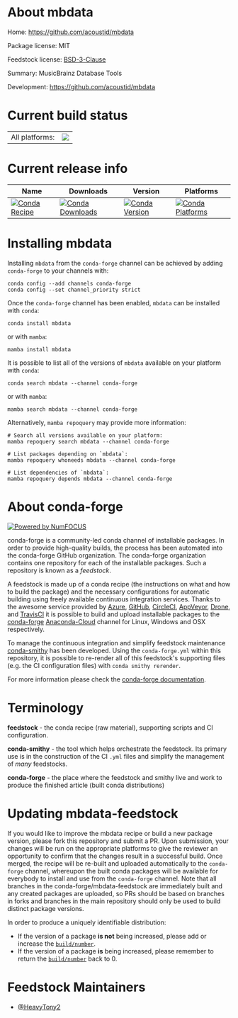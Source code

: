 About mbdata
============

Home: https://github.com/acoustid/mbdata

Package license: MIT

Feedstock license: [BSD-3-Clause](https://github.com/conda-forge/mbdata-feedstock/blob/main/LICENSE.txt)

Summary: MusicBrainz Database Tools

Development: https://github.com/acoustid/mbdata

Current build status
====================


<table><tr><td>All platforms:</td>
    <td>
      <a href="https://dev.azure.com/conda-forge/feedstock-builds/_build/latest?definitionId=15210&branchName=main">
        <img src="https://dev.azure.com/conda-forge/feedstock-builds/_apis/build/status/mbdata-feedstock?branchName=main">
      </a>
    </td>
  </tr>
</table>

Current release info
====================

| Name | Downloads | Version | Platforms |
| --- | --- | --- | --- |
| [![Conda Recipe](https://img.shields.io/badge/recipe-mbdata-green.svg)](https://anaconda.org/conda-forge/mbdata) | [![Conda Downloads](https://img.shields.io/conda/dn/conda-forge/mbdata.svg)](https://anaconda.org/conda-forge/mbdata) | [![Conda Version](https://img.shields.io/conda/vn/conda-forge/mbdata.svg)](https://anaconda.org/conda-forge/mbdata) | [![Conda Platforms](https://img.shields.io/conda/pn/conda-forge/mbdata.svg)](https://anaconda.org/conda-forge/mbdata) |

Installing mbdata
=================

Installing `mbdata` from the `conda-forge` channel can be achieved by adding `conda-forge` to your channels with:

```
conda config --add channels conda-forge
conda config --set channel_priority strict
```

Once the `conda-forge` channel has been enabled, `mbdata` can be installed with `conda`:

```
conda install mbdata
```

or with `mamba`:

```
mamba install mbdata
```

It is possible to list all of the versions of `mbdata` available on your platform with `conda`:

```
conda search mbdata --channel conda-forge
```

or with `mamba`:

```
mamba search mbdata --channel conda-forge
```

Alternatively, `mamba repoquery` may provide more information:

```
# Search all versions available on your platform:
mamba repoquery search mbdata --channel conda-forge

# List packages depending on `mbdata`:
mamba repoquery whoneeds mbdata --channel conda-forge

# List dependencies of `mbdata`:
mamba repoquery depends mbdata --channel conda-forge
```


About conda-forge
=================

[![Powered by
NumFOCUS](https://img.shields.io/badge/powered%20by-NumFOCUS-orange.svg?style=flat&colorA=E1523D&colorB=007D8A)](https://numfocus.org)

conda-forge is a community-led conda channel of installable packages.
In order to provide high-quality builds, the process has been automated into the
conda-forge GitHub organization. The conda-forge organization contains one repository
for each of the installable packages. Such a repository is known as a *feedstock*.

A feedstock is made up of a conda recipe (the instructions on what and how to build
the package) and the necessary configurations for automatic building using freely
available continuous integration services. Thanks to the awesome service provided by
[Azure](https://azure.microsoft.com/en-us/services/devops/), [GitHub](https://github.com/),
[CircleCI](https://circleci.com/), [AppVeyor](https://www.appveyor.com/),
[Drone](https://cloud.drone.io/welcome), and [TravisCI](https://travis-ci.com/)
it is possible to build and upload installable packages to the
[conda-forge](https://anaconda.org/conda-forge) [Anaconda-Cloud](https://anaconda.org/)
channel for Linux, Windows and OSX respectively.

To manage the continuous integration and simplify feedstock maintenance
[conda-smithy](https://github.com/conda-forge/conda-smithy) has been developed.
Using the ``conda-forge.yml`` within this repository, it is possible to re-render all of
this feedstock's supporting files (e.g. the CI configuration files) with ``conda smithy rerender``.

For more information please check the [conda-forge documentation](https://conda-forge.org/docs/).

Terminology
===========

**feedstock** - the conda recipe (raw material), supporting scripts and CI configuration.

**conda-smithy** - the tool which helps orchestrate the feedstock.
                   Its primary use is in the construction of the CI ``.yml`` files
                   and simplify the management of *many* feedstocks.

**conda-forge** - the place where the feedstock and smithy live and work to
                  produce the finished article (built conda distributions)


Updating mbdata-feedstock
=========================

If you would like to improve the mbdata recipe or build a new
package version, please fork this repository and submit a PR. Upon submission,
your changes will be run on the appropriate platforms to give the reviewer an
opportunity to confirm that the changes result in a successful build. Once
merged, the recipe will be re-built and uploaded automatically to the
`conda-forge` channel, whereupon the built conda packages will be available for
everybody to install and use from the `conda-forge` channel.
Note that all branches in the conda-forge/mbdata-feedstock are
immediately built and any created packages are uploaded, so PRs should be based
on branches in forks and branches in the main repository should only be used to
build distinct package versions.

In order to produce a uniquely identifiable distribution:
 * If the version of a package **is not** being increased, please add or increase
   the [``build/number``](https://docs.conda.io/projects/conda-build/en/latest/resources/define-metadata.html#build-number-and-string).
 * If the version of a package **is** being increased, please remember to return
   the [``build/number``](https://docs.conda.io/projects/conda-build/en/latest/resources/define-metadata.html#build-number-and-string)
   back to 0.

Feedstock Maintainers
=====================

* [@HeavyTony2](https://github.com/HeavyTony2/)

